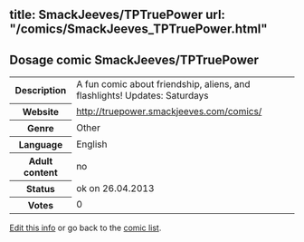 title: SmackJeeves/TPTruePower
url: "/comics/SmackJeeves_TPTruePower.html"
---
Dosage comic SmackJeeves/TPTruePower
-----------------------------------------

<p id="msg"></p>
<script type="text/javascript">
if (window.location.search === '?edit_info_mail=sent_ok') {
  var elem = document.getElementById("msg");
  elem.innerHTML = 'Edited information sucessfully sent.';
  elem.className = 'ok';
}
</script>
<table class="comicinfo">
<tr>
<th>Description</th><td>A fun comic about friendship, aliens, and flashlights! Updates: Saturdays</td>
</tr>
<tr>
<th>Website</th><td><a href="http://truepower.smackjeeves.com/comics/">http://truepower.smackjeeves.com/comics/</a></td>
</tr>
<tr>
<th>Genre</th><td>Other</td>
</tr>
<tr>
<th>Language</th><td>English</td>
</tr>
<tr>
<th>Adult content</th><td>no</td>
</tr>
<tr>
<th>Status</th><td>ok on 26.04.2013</td>
</tr>
<tr>
<th>Votes</th><td>0</td>
</tr>
</table>

[Edit this info](SmackJeeves_TPTruePower_edit.html) or go back to the [comic list](../comic-index.html).
